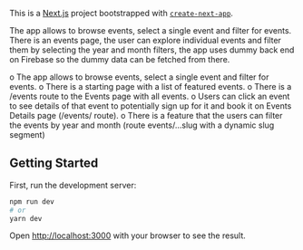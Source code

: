 This is a [Next.js](https://nextjs.org/) project bootstrapped with [`create-next-app`](https://github.com/vercel/next.js/tree/canary/packages/create-next-app).

The app allows to browse events, select a single event and filter for events. There is an events page, the user can explore individual events and filter them by selecting the year and month filters, the app uses dummy back end on Firebase so the dummy data can be fetched from there. 

o	The app allows to browse events, select a single event and filter for events.
o	There is a starting page with a list of featured events.
o	There is a /events route to the Events page with all events.
o	Users can click an event to see details of that event to potentially sign up for it and book it on Events Details page (/events/ route).
o	There is a feature that the users can filter the events by year and month (route events/…slug with a dynamic slug segment)


## Getting Started

First, run the development server:

```bash
npm run dev
# or
yarn dev
```

Open [http://localhost:3000](http://localhost:3000) with your browser to see the result.
